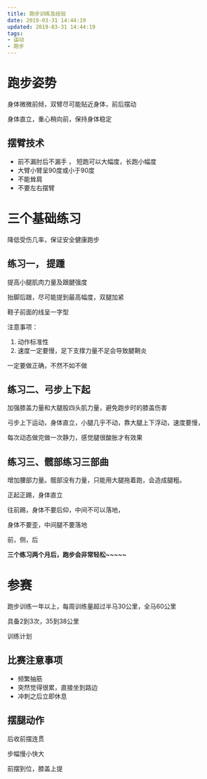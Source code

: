 ```yaml
---
title: 跑步训练及经验
date: 2019-03-31 14:44:19
updated: 2019-03-31 14:44:19
tags:
- 运动
- 跑步
---
```


# 跑步姿势

身体微微前倾，双臂尽可能贴近身体，前后摆动

身体直立，重心稍向前，保持身体稳定

## 摆臂技术

* 前不漏肘后不漏手 ， 短跑可以大幅度，长跑小幅度
* 大臂小臂呈90度或小于90度
* 不能耸肩
* 不要左右摆臂

# 三个基础练习

降低受伤几率，保证安全健康跑步

## 练习一， 提踵

提高小腿肌肉力量及跟腱强度

抬脚后跟，尽可能提到最高幅度，双腿加紧

鞋子前面的线呈一字型

注意事项：

1. 动作标准性
2. 速度一定要慢，足下支撑力量不足会导致腱鞘炎

一定要做正确，不然不如不做

## 练习二、弓步上下起

加强膝盖力量和大腿股四头肌力量，避免跑步时的膝盖伤害

弓步上下运动，身体直立，小腿几乎不动，靠大腿上下浮动，速度要慢，

每次动态做完做一次静力，感觉腿很酸胀才有效果

## 练习三、髋部练习三部曲

增加腰部力量。髋部没有力量，只能用大腿拖着跑，会造成腿粗。

正起正踢，身体直立

往前踢，身体不要后仰，中间不可以落地，

身体不要歪，中间腿不要落地

前，侧，后

**三个练习两个月后，跑步会非常轻松~~~~~**

# 参赛

跑步训练一年以上，每周训练量超过半马30公里，全马60公里

具备2到3次，35到38公里

训练计划

## 比赛注意事项

* 频繁抽筋
* 突然觉得很累，直接坐到路边
* 冲刺之后立即休息

## 摆腿动作

后收前摆连贯

步幅慢小快大

前摆到位，膝盖上提
